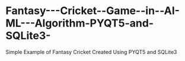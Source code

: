 # Fantasy---Cricket--Game--in--AI-ML---Algorithm-PYQT5-and-SQLite3-
Simple Example of Fantasy Cricket Created Using PYQT5 and SQLite3
